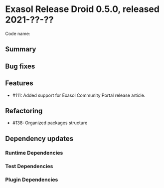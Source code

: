 # Exasol Release Droid 0.5.0, released 2021-??-??

Code name:

## Summary

## Bug fixes

## Features

* #111: Added support for Exasol Community Portal release article. 

## Refactoring

* #138: Organized packages structure

## Dependency updates

### Runtime Dependencies

### Test Dependencies

### Plugin Dependencies